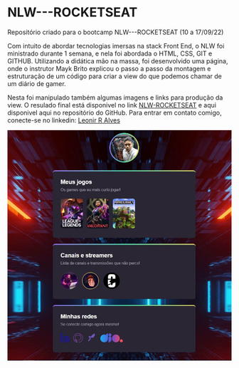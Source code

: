 # NLW---ROCKETSEAT
Repositório criado para o bootcamp NLW---ROCKETSEAT (10 a 17/09/22)

Com intuito de abordar tecnologias imersas na stack Front End, o NLW foi ministrado durante 1 semana, e nela foi abordada o HTML, CSS, GIT e GITHUB. 
Utilizando a didática mão na massa, foi desenvolvido uma página, onde o instrutor Mayk Brito explicou o passo a passo da montagem e estruturação de um código para criar a view do que podemos chamar de um diário de gamer. 

Nesta foi manipulado também algumas imagens e links para produção da view. 
O resulado final está disponivel no link [NLW-ROCKETSEAT](https://leonirreis.github.io/NLW---ROCKETSEAT/) e aqui disponivel aqui no repositório do GitHub.
Para entrar em contato comigo, conecte-se no linkedin: [Leonir R Alves](//https://www.linkedin.com/in/leonir-r-alves/)

![Alt text](https://github.com/leonirreis/NLW---ROCKETSEAT/blob/master/assets/NLW.JPG)

 
